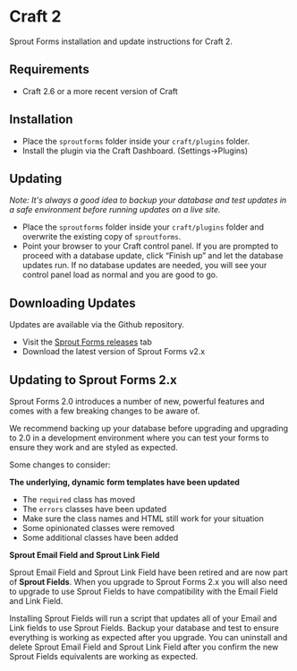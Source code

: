 # Craft 2 

Sprout Forms installation and update instructions for Craft 2.

## Requirements

* Craft 2.6 or a more recent version of Craft

## Installation

* Place the `sproutforms` folder inside your `craft/plugins` folder.
* Install the plugin via the Craft Dashboard. (Settings&rarr;Plugins)

## Updating

_Note: It's always a good idea to backup your database and test updates in a safe environment before running updates on a live site._

* Place the `sproutforms` folder inside your `craft/plugins` folder and overwrite the existing copy of `sproutforms`.
* Point your browser to your Craft control panel. If you are prompted to proceed with a database update, click “Finish up” and let the database updates run.  If no database updates are needed, you will see your control panel load as normal and you are good to go.

## Downloading Updates

Updates are available via the Github repository.

- Visit the [Sprout Forms releases](https://github.com/barrelstrength/craft-sprout-forms/releases) tab
- Download the latest version of Sprout Forms v2.x

## Updating to Sprout Forms 2.x

Sprout Forms 2.0 introduces a number of new, powerful features and comes with a few breaking changes to be aware of.

We recommend backing up your database before upgrading and upgrading to 2.0 in a development environment where you can test your forms to ensure they work and are styled as expected.

Some changes to consider:

**The underlying, dynamic form templates have been updated**

- The `required` class has moved
- The `errors` classes have been updated
- Make sure the class names and HTML still work for your situation
- Some opinionated classes were removed
- Some additional classes have been added

**Sprout Email Field and Sprout Link Field**

Sprout Email Field and Sprout Link Field have been retired and are now part of **Sprout Fields**.  When you upgrade to Sprout Forms 2.x you will also need to upgrade to use Sprout Fields to have compatibility with the Email Field and Link Field.  

Installing Sprout Fields will run a script that updates all of your Email and Link fields to use Sprout Fields. Backup your database and test to ensure everything is working as expected after you upgrade.  You can uninstall and delete Sprout Email Field and Sprout Link Field after you confirm the new Sprout Fields equivalents are working as expected.